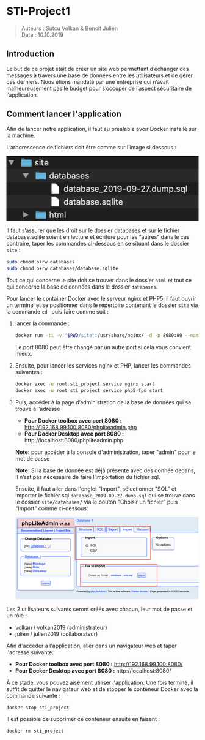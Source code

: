 # STI-Project1

> Auteurs : Sutcu Volkan & Benoit Julien  
> Date : 10.10.2019

## Introduction

Le but de ce projet était de créer un site web permettant d’échanger des messages à travers une base de données entre les utilisateurs et de gérer ces derniers. Nous étions mandaté par une entreprise qui n’avait malheureusement pas le budget pour s’occuper de l’aspect sécuritaire de l’application.

## Comment lancer l'application

Afin de lancer notre application, il faut au préalable avoir Docker installé sur la machine.

L’arborescence de fichiers doit être comme sur l’image si dessous :

![arboressence.png](capture/arboressence.png)

Il faut s’assurer que les droit sur le dossier databases et sur le fichier database.sqlite soient en lecture et écriture pour les “autres” dans le cas contraire, taper les commandes ci-dessous en se situant dans le dossier `site` :

```bash
sudo chmod o+rw databases
sudo chmod o+rw databases/database.sqlite
```

Tout ce qui concerne le site doit se trouver dans le dossier `html` et tout ce qui concerne la base de données dans le dossier `databases`. 

Pour lancer le container Docker avec le serveur nginx et PHP5, il faut ouvrir un terminal et se positionner dans le répertoire contenant le dossier `site` via la commande `cd ` puis faire comme suit :

1. lancer la commande :

   ```bash
   docker run -ti -v "$PWD/site":/usr/share/nginx/ -d -p 8080:80 --name sti_project --hostname sti arubinst/sti:project2018
   ```

   Le port 8080 peut être changé par un autre port si cela vous convient mieux.

2. Ensuite, pour lancer les services nginx et PHP, lancer les commandes suivantes :

   ```bash
   docker exec -u root sti_project service nginx start
   docker exec -u root sti_project service php5-fpm start
   ```

3. Puis, accéder à la page d’administration de la base de données qui se trouve à l’adresse 

   - **Pour Docker toolbox avec port 8080 :**	http://192.168.99.100:8080/phpliteadmin.php
   - **Pour Docker Desktop avec port 8080 :**   http://localhost:8080/phpliteadmin.php

   **Note:** pour accéder à la console d'administration, taper "admin" pour le mot de passe

   **Note:** Si la base de donnée est déjà présente avec des donnée dedans, il n’est pas nécessaire de faire l’importation du fichier sql.

   Ensuite, il faut aller dans l'onglet "Import", sélectionner "SQL" et importer le fichier sql `database_2019-09-27.dump.sql` qui se trouve dans le dossier `site/databases/` via le bouton "Choisir un fichier" puis "Import" comme ci-dessous:

   ![phpliteadmin.png](capture/phpliteadmin.png)
   
   

Les 2 utilisateurs suivants seront créés avec chacun, leur mot de passe et un rôle : 

- volkan / volkan2019 (administrateur)
- julien / julien2019 (collaborateur)

Afin d'accéder à l'application, aller dans un navigateur web et taper l'adresse suivante:

- **Pour Docker toolbox avec port 8080 :**	http://192.168.99.100:8080/ 
- **Pour Docker Desktop avec port 8080 :**	http://localhost:8080/

À ce stade, vous pouvez aisément utiliser l'application. Une fois terminé, il suffit de quitter le navigateur web et de stopper le conteneur Docker avec la commande suivante : 

```bash
docker stop sti_project
```

Il est possible de supprimer ce conteneur ensuite en faisant :

```bash
docker rm sti_project
```

